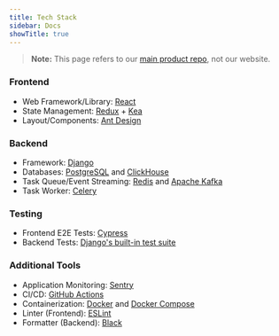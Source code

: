 ```yaml
---
title: Tech Stack
sidebar: Docs
showTitle: true
---
```


> **Note:** This page refers to our [main product repo](https://github.com/PostHog/posthog), not our website. 

### Frontend

- Web Framework/Library: [React](https://reactjs.org/)
- State Management: [Redux](https://redux.js.org/) + [Kea](https://github.com/keajs/kea)
- Layout/Components: [Ant Design](https://ant.design/)

### Backend

- Framework: [Django](https://www.djangoproject.com/)
- Databases: [PostgreSQL](https://www.postgresql.org/) and [ClickHouse](https://clickhouse.tech/)
- Task Queue/Event Streaming: [Redis](https://redis.io/) and [Apache Kafka](https://kafka.apache.org/)
- Task Worker: [Celery](https://docs.celeryproject.org/)

### Testing

- Frontend E2E Tests: [Cypress](https://www.cypress.io/)
- Backend Tests: [Django's built-in test suite](https://docs.djangoproject.com/en/3.1/topics/testing/)

### Additional Tools

- Application Monitoring: [Sentry](https://sentry.io/welcome/)
- CI/CD: [GitHub Actions](https://github.com/features/actions)
- Containerization: [Docker](https://www.docker.com/) and [Docker Compose](https://docs.docker.com/compose/)
- Linter (Frontend): [ESLint](https://eslint.org/)
- Formatter (Backend): [Black](https://pypi.org/project/black/)

